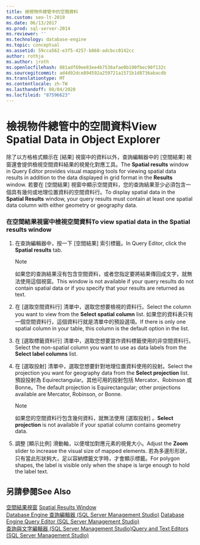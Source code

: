 ```yaml
---
title: 檢視物件總管中的空間資料
ms.custom: seo-lt-2019
ms.date: 06/13/2017
ms.prod: sql-server-2014
ms.reviewer: ''
ms.technology: database-engine
ms.topic: conceptual
ms.assetid: 59cca562-e3f5-4257-b868-adcbcc0142cc
author: rothja
ms.author: jroth
ms.openlocfilehash: 881adf69ee83ee4b7536afae0b190fbec90f132c
ms.sourcegitcommit: ad4d92dce894592a259721a1571b1d8736abacdb
ms.translationtype: MT
ms.contentlocale: zh-TW
ms.lasthandoff: 08/04/2020
ms.locfileid: "87596623"
---
```

# <a name="view-spatial-data-in-object-explorer"></a><span data-ttu-id="feb5a-102">檢視物件總管中的空間資料</span><span class="sxs-lookup"><span data-stu-id="feb5a-102">View Spatial Data in Object Explorer</span></span>
  <span data-ttu-id="feb5a-103">除了以方格格式顯示在 [結果] 視窗中的資料以外，查詢編輯器中的 [空間結果] 視窗還會提供檢視空間資料結果的視覺化對應工具。</span><span class="sxs-lookup"><span data-stu-id="feb5a-103">The **Spatial results** window in Query Editor provides visual mapping tools for viewing spatial data results in addition to the data displayed in grid format in the **Results** window.</span></span> <span data-ttu-id="feb5a-104">若要在 [空間結果]  視窗中顯示空間資料，您的查詢結果至少必須包含一個具有幾何或地理位置資料的空間資料行。</span><span class="sxs-lookup"><span data-stu-id="feb5a-104">To display spatial data in the **Spatial Results** window, your query results must contain at least one spatial data column with either geometry or geography data.</span></span>  
  
### <a name="to-view-spatial-data-in-the-spatial-results-window"></a><span data-ttu-id="feb5a-105">在空間結果視窗中檢視空間資料</span><span class="sxs-lookup"><span data-stu-id="feb5a-105">To view spatial data in the Spatial results window</span></span>  
  
1.  <span data-ttu-id="feb5a-106">在查詢編輯器中，按一下 [空間結果]  索引標籤。</span><span class="sxs-lookup"><span data-stu-id="feb5a-106">In Query Editor, click the **Spatial results** tab.</span></span>  
  
    > [!NOTE]  
    >  <span data-ttu-id="feb5a-107">如果您的查詢結果沒有包含空間資料，或者您指定要將結果傳回成文字，就無法使用這個視窗。</span><span class="sxs-lookup"><span data-stu-id="feb5a-107">This window is not available if your query results do not contain spatial data or if you specify that your results are returned as text.</span></span>  
  
2.  <span data-ttu-id="feb5a-108">在 [選取空間資料行]  清單中，選取您想要檢視的資料行。</span><span class="sxs-lookup"><span data-stu-id="feb5a-108">Select the column you want to view from the **Select spatial column** list.</span></span> <span data-ttu-id="feb5a-109">如果您的資料表只有一個空間資料行，這個資料行就是清單中的預設選項。</span><span class="sxs-lookup"><span data-stu-id="feb5a-109">If there is only one spatial column in your table, this column is the default option in the list.</span></span>  
  
3.  <span data-ttu-id="feb5a-110">在 [選取標籤資料行]  清單中，選取您想要當作資料標籤使用的非空間資料行。</span><span class="sxs-lookup"><span data-stu-id="feb5a-110">Select the non-spatial column you want to use as data labels from the **Select label columns** list.</span></span>  
  
4.  <span data-ttu-id="feb5a-111">在 [選取投射]  清單中，選取您想要針對地理位置資料使用的投射。</span><span class="sxs-lookup"><span data-stu-id="feb5a-111">Select the projection you want for geography data from the **Select projection** list.</span></span> <span data-ttu-id="feb5a-112">預設投射為 Equirectangular。其他可用的投射包括 Mercator、Robinson 或 Bonne。</span><span class="sxs-lookup"><span data-stu-id="feb5a-112">The default projection is Equirectangular; other projections available are Mercator, Robinson, or Bonne.</span></span>  
  
    > [!NOTE]  
    >  <span data-ttu-id="feb5a-113">如果您的空間資料行包含幾何資料，就無法使用 [選取投射]  。</span><span class="sxs-lookup"><span data-stu-id="feb5a-113">**Select projection** is not available if your spatial column contains geometry data.</span></span>  
  
5.  <span data-ttu-id="feb5a-114">調整 [顯示比例]  滑動軸，以便增加對應元素的視覺大小。</span><span class="sxs-lookup"><span data-stu-id="feb5a-114">Adjust the **Zoom** slider to increase the visual size of mapped elements.</span></span> <span data-ttu-id="feb5a-115">若為多邊形形狀，只有當此形狀夠大，足以容納標籤文字時，才會顯示標籤。</span><span class="sxs-lookup"><span data-stu-id="feb5a-115">For polygon shapes, the label is visible only when the shape is large enough to hold the label text.</span></span>  
  
## <a name="see-also"></a><span data-ttu-id="feb5a-116">另請參閱</span><span class="sxs-lookup"><span data-stu-id="feb5a-116">See Also</span></span>  
 <span data-ttu-id="feb5a-117">[空間結果視窗](spatial-results-window.md) </span><span class="sxs-lookup"><span data-stu-id="feb5a-117">[Spatial Results Window](spatial-results-window.md) </span></span>  
 <span data-ttu-id="feb5a-118">[Database Engine 查詢編輯器 &#40;SQL Server Management Studio&#41;](database-engine-query-editor-sql-server-management-studio.md) </span><span class="sxs-lookup"><span data-stu-id="feb5a-118">[Database Engine Query Editor &#40;SQL Server Management Studio&#41;](database-engine-query-editor-sql-server-management-studio.md) </span></span>  
 [<span data-ttu-id="feb5a-119">查詢與文字編輯器 &#40;SQL Server Management Studio&#41;</span><span class="sxs-lookup"><span data-stu-id="feb5a-119">Query and Text Editors &#40;SQL Server Management Studio&#41;</span></span>](query-and-text-editors-sql-server-management-studio.md)  
  
  
